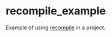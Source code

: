 # recompile\_example

Example of using [recompile](https://github.com/bullno1/recompile) in a project.
